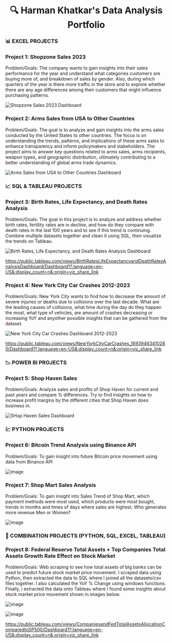 <h1 align="center">🔍 Harman Khatkar's Data Analysis Portfolio</h1>

### &#x1F4CA;  <!-- Excel emoji --> EXCEL PROJECTS

### Project 1: Shopzone Sales 2023

Problem/Goals: The company wants to gain insights into their sales performance for the year and understand what categories customers are buying more of, and breakdown of sales by gender. Also, during which quarters of the year is there more traffic in the store and to explore whether there are any age differences among their customers that might influence purchasing patterns.

![Shopzone Sales 2023 Dashboard](https://github.com/haskhatkar/images/blob/main/Shopzone%20Sales%202023.png?raw=true)

### Project 2: Arms Sales from USA to Other Countries

Problem/Goals: The goal is to analyze and gain insights into the arms sales conducted by the United States to other countries. The focus is on understanding the trends, patterns, and implications of these arms sales to enhance transparency and inform policymakers and stakeholders. The project aims to answer key questions related to arms sales, arms recipients, weapon types, and geographic distribution, ultimately contributing to a better understanding of global arms trade dynamics.

![Arms Sales from USA to Other Countries Dashboard](https://github.com/haskhatkar/images/blob/main/Arms%20Sales%20from%20USA%20to%20Other%20Countries.png?raw=true)

### 📈 SQL & TABLEAU PROJECTS

### Project 3: Birth Rates, Life Expectancy, and Death Rates Analysis

Problem/Goals: The goal in this project is to analyze and address whether birth rates, fertility rates are in decline, and how do they compare with death rates in the last 100 years and to see if this trend is continuing. Combine multiple datasets together and clean it using SQL, then visualize the trends on Tableau.

![Birth Rates, Life Expectancy, and Death Rates Analysis Dashboard](https://github.com/haskhatkar/Data-Analyst-Portfolio/assets/95619175/32c79d29-0d2a-41f0-af3d-604d7cf3547a)

https://public.tableau.com/views/BirthRatesLifeExpectancyandDeathRatesAnalysisDashboard/Dashboard1?:language=en-US&:display_count=n&:origin=viz_share_link

### Project 4: New York City Car Crashes 2012-2023

Problem/Goals: New York City wants to find how to decrease the amount of severe injuries or deaths due to collisions over the last decade. What are the leading causes of collisions, what time during the day do they happen the most, what type of vehicles, are amount of crashes decreasing or increasing YoY and anyother possible insights that can be gathered from the dataset.

![New York City Car Crashes Dashboard 2012-2023](https://github.com/haskhatkar/Data-Analyst-Portfolio/assets/95619175/8e7d3c4f-5263-41bc-8ba8-674acfe4963e)

https://public.tableau.com/views/NewYorkCityCarCrashes_16939463410280/Dashboard1?:language=en-US&:display_count=n&:origin=viz_share_link

### 📉 POWER BI PROJECTS

### Project 5: Shop Haven Sales

Problem/Goals: Analyze sales and profits of Shop Haven for current and past years and compare % differences. Try to find insights on how to increase profit margins by the different cities that Shop Haven does business in.

![SHop Haven Sales Dashboard](https://github.com/haskhatkar/Data-Analyst-Portfolio/assets/95619175/ec601200-c431-442d-99e2-9ee932d059d1)

### 💹 PYTHON PROJECTS

### Project 6: Bitcoin Trend Analysis using Binance API

Problem/Goals: To gain insight into future Bitcoin price movement using data from Binance API

![image](https://github.com/haskhatkar/Data-Analyst-Portfolio/assets/95619175/839b136c-6bd7-4e7e-9981-cadc8697f89e)

### Project 7: Shop Mart Sales Analysis

Problem/Goals: To gain insight into Sales Trend of Shop Mart, which payment methods were most used, which products were most bought, trends in months and times of days where sales are highest. Who generates more revenue Men or Women?

![image](https://github.com/haskhatkar/Data-Analyst-Portfolio/assets/95619175/efd18fbd-0e35-488d-b720-7e9f6eb0f93f)

### 🧮 COMBINATION PROJECTS (PYTHON, SQL, EXCEL, TABLEAU)

### Project 8: Federal Reserve Total Assets + Top Companies Total Assets Growth Rate Effect on Stock Market

Problem/Goals: Web scraping to see how total assets of big banks can be used to predict future stock market price movement. I scraped data using Python, then extracted the data to SQL where I joined all the datasets/csv files together. I also calculated the YoY % Change using windows functions. Finally, i extracted the data onto Tableau where I found some insights about stock market price movement shown in images below.


![image](https://github.com/haskhatkar/Data-Analyst-Portfolio/assets/95619175/12ebf523-a4b6-4b72-a19f-3cdd6afbd4cf)

![image](https://github.com/haskhatkar/Data-Analyst-Portfolio/assets/95619175/cf35807d-6f6a-465c-a1e5-345fb24fcbc9)

https://public.tableau.com/views/CompaniesandFedTotalAssetsAllocationComparedtoSP500/Dashboard1?:language=en-US&:display_count=n&:origin=viz_share_link

